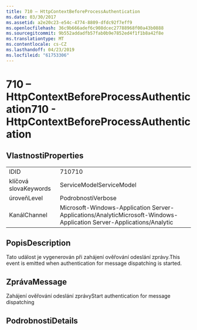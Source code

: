 ```yaml
---
title: 710 – HttpContextBeforeProcessAuthentication
ms.date: 03/30/2017
ms.assetid: a2e20c23-e54c-4774-8809-dfdc92f7eff9
ms.openlocfilehash: 36c9b666adef6c908dcec27788968f00a43b0888
ms.sourcegitcommit: 9b552addadfb57fab0b9e7852ed4f1f1b8a42f8e
ms.translationtype: MT
ms.contentlocale: cs-CZ
ms.lasthandoff: 04/23/2019
ms.locfileid: "61753306"
---
```

# <a name="710---httpcontextbeforeprocessauthentication"></a><span data-ttu-id="27375-102">710 – HttpContextBeforeProcessAuthentication</span><span class="sxs-lookup"><span data-stu-id="27375-102">710 - HttpContextBeforeProcessAuthentication</span></span>
## <a name="properties"></a><span data-ttu-id="27375-103">Vlastnosti</span><span class="sxs-lookup"><span data-stu-id="27375-103">Properties</span></span>  
  
|||  
|-|-|  
|<span data-ttu-id="27375-104">ID</span><span class="sxs-lookup"><span data-stu-id="27375-104">ID</span></span>|<span data-ttu-id="27375-105">710</span><span class="sxs-lookup"><span data-stu-id="27375-105">710</span></span>|  
|<span data-ttu-id="27375-106">klíčová slova</span><span class="sxs-lookup"><span data-stu-id="27375-106">Keywords</span></span>|<span data-ttu-id="27375-107">ServiceModel</span><span class="sxs-lookup"><span data-stu-id="27375-107">ServiceModel</span></span>|  
|<span data-ttu-id="27375-108">úroveň</span><span class="sxs-lookup"><span data-stu-id="27375-108">Level</span></span>|<span data-ttu-id="27375-109">Podrobnosti</span><span class="sxs-lookup"><span data-stu-id="27375-109">Verbose</span></span>|  
|<span data-ttu-id="27375-110">Kanál</span><span class="sxs-lookup"><span data-stu-id="27375-110">Channel</span></span>|<span data-ttu-id="27375-111">Microsoft-Windows-Application Server-Applications/Analytic</span><span class="sxs-lookup"><span data-stu-id="27375-111">Microsoft-Windows-Application Server-Applications/Analytic</span></span>|  
  
## <a name="description"></a><span data-ttu-id="27375-112">Popis</span><span class="sxs-lookup"><span data-stu-id="27375-112">Description</span></span>  
 <span data-ttu-id="27375-113">Tato událost je vygenerován při zahájení ověřování odeslání zprávy.</span><span class="sxs-lookup"><span data-stu-id="27375-113">This event is emitted when authentication for message dispatching is started.</span></span>  
  
## <a name="message"></a><span data-ttu-id="27375-114">Zpráva</span><span class="sxs-lookup"><span data-stu-id="27375-114">Message</span></span>  
 <span data-ttu-id="27375-115">Zahájení ověřování odeslání zprávy</span><span class="sxs-lookup"><span data-stu-id="27375-115">Start authentication for message dispatching</span></span>  
  
## <a name="details"></a><span data-ttu-id="27375-116">Podrobnosti</span><span class="sxs-lookup"><span data-stu-id="27375-116">Details</span></span>
